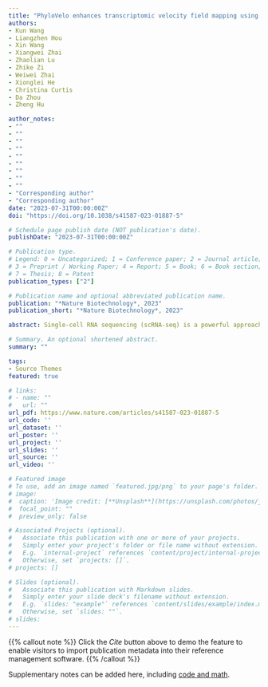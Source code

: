 ```yaml
---
title: "PhyloVelo enhances transcriptomic velocity field mapping using monotonically expressed genes"
authors:
- Kun Wang
- Liangzhen Hou
- Xin Wang
- Xiangwei Zhai
- Zhaolian Lu
- Zhike Zi
- Weiwei Zhai
- Xionglei He
- Christina Curtis
- Da Zhou
- Zheng Hu

author_notes:
- ""
- ""
- ""
- ""
- ""
- ""
- ""
- ""
- ""
- "Corresponding author"
- "Corresponding author"
date: "2023-07-31T00:00:00Z"
doi: "https://doi.org/10.1038/s41587-023-01887-5"

# Schedule page publish date (NOT publication's date).
publishDate: "2023-07-31T00:00:00Z"

# Publication type.
# Legend: 0 = Uncategorized; 1 = Conference paper; 2 = Journal article;
# 3 = Preprint / Working Paper; 4 = Report; 5 = Book; 6 = Book section;
# 7 = Thesis; 8 = Patent
publication_types: ["2"]

# Publication name and optional abbreviated publication name.
publication: "*Nature Biotechnology*, 2023"
publication_short: "*Nature Biotechnology*, 2023"

abstract: Single-cell RNA sequencing (scRNA-seq) is a powerful approach for studying cellular differentiation, but accurately tracking cell fate transitions can be challenging, especially in disease conditions. Here we introduce PhyloVelo, a computational framework that estimates the velocity of transcriptomic dynamics by using monotonically expressed genes (MEGs) or genes with expression patterns that either increase or decrease, but do not cycle, through phylogenetic time. Through integration of scRNA-seq data with lineage information, PhyloVelo identifies MEGs and reconstructs a transcriptomic velocity field. We validate PhyloVelo using simulated data and Caenorhabditis elegans ground truth data, successfully recovering linear, bifurcated and convergent differentiations. Applying PhyloVelo to seven lineage-traced scRNA-seq datasets, generated using CRISPR–Cas9 editing, lentiviral barcoding or immune repertoire profiling, demonstrates its high accuracy and robustness in inferring complex lineage trajectories while outperforming RNA velocity. Additionally, we discovered that MEGs across tissues and organisms share similar functions in translation and ribosome biogenesis.

# Summary. An optional shortened abstract.
summary: ""

tags:
- Source Themes
featured: true

# links:
# - name: ""
#   url: ""
url_pdf: https://www.nature.com/articles/s41587-023-01887-5
url_code: ''
url_dataset: ''
url_poster: ''
url_project: ''
url_slides: ''
url_source: ''
url_video: ''

# Featured image
# To use, add an image named `featured.jpg/png` to your page's folder. 
# image:
#  caption: 'Image credit: [**Unsplash**](https://unsplash.com/photos/jdD8gXaTZsc)'
#  focal_point: ""
#  preview_only: false

# Associated Projects (optional).
#   Associate this publication with one or more of your projects.
#   Simply enter your project's folder or file name without extension.
#   E.g. `internal-project` references `content/project/internal-project/index.md`.
#   Otherwise, set `projects: []`.
# projects: []

# Slides (optional).
#   Associate this publication with Markdown slides.
#   Simply enter your slide deck's filename without extension.
#   E.g. `slides: "example"` references `content/slides/example/index.md`.
#   Otherwise, set `slides: ""`.
# slides:
---
```


{{% callout note %}}
Click the *Cite* button above to demo the feature to enable visitors to import publication metadata into their reference management software.
{{% /callout %}}

Supplementary notes can be added here, including [code and math](https://sourcethemes.com/academic/docs/writing-markdown-latex/).
